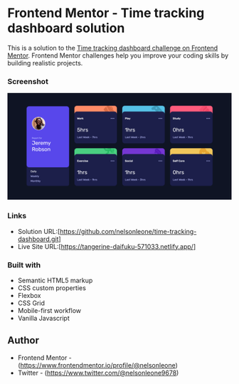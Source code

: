 # Frontend Mentor - Time tracking dashboard solution

This is a solution to the [Time tracking dashboard challenge on Frontend Mentor](https://www.frontendmentor.io/challenges/time-tracking-dashboard-UIQ7167Jw). Frontend Mentor challenges help you improve your coding skills by building realistic projects. 

### Screenshot

![](images/screenshot.png)

### Links

- Solution URL:[https://github.com/nelsonleone/time-tracking-dashboard.git]
- Live Site URL:[https://tangerine-daifuku-571033.netlify.app/]


### Built with

- Semantic HTML5 markup
- CSS custom properties
- Flexbox
- CSS Grid
- Mobile-first workflow
- Vanilla Javascript

## Author

- Frontend Mentor - (https://www.frontendmentor.io/profile/@nelsonleone)
- Twitter - (https://www.twitter.com/@nelsonleone9678)

